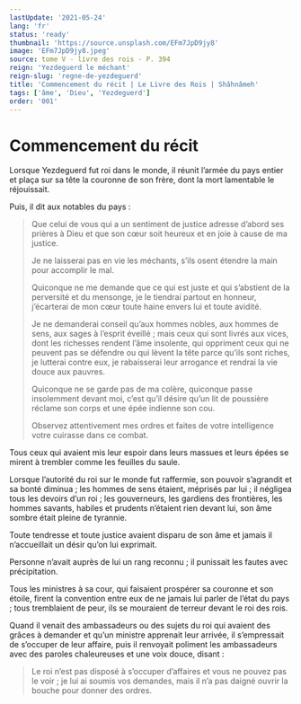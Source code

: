 ```yaml
---
lastUpdate: '2021-05-24'
lang: 'fr'
status: 'ready'
thumbnail: 'https://source.unsplash.com/EFm7JpD9jy8'
image: 'EFm7JpD9jy8.jpeg'
source: tome V - livre des rois - P. 394
reign: 'Yezdeguerd le méchant'
reign-slug: 'regne-de-yezdeguerd'
title: 'Commencement du récit | Le Livre des Rois | Shâhnâmeh'
tags: ['âme', 'Dieu', 'Yezdeguerd']
order: '001'
---
```


# Commencement du récit

Lorsque Yezdeguerd fut roi dans le monde, il réunit l’armée du pays entier et plaça sur sa tête la couronne de son frère, dont la mort lamentable le réjouissait.

Puis, il dit aux notables du pays :

> Que celui de vous qui a un sentiment de justice adresse d’abord ses prières à Dieu et que son cœur soit heureux et en joie à cause de ma justice.
>
> Je ne laisserai pas en vie les méchants, s’ils osent étendre la main pour accomplir le mal.
>
> Quiconque ne me demande que ce qui est juste et qui s’abstient de la perversité et du mensonge, je le tiendrai partout en honneur, j’écarterai de mon cœur toute haine envers lui et toute avidité.
>
> Je ne demanderai conseil qu’aux hommes nobles, aux hommes de sens, aux sages à l’esprit éveillé ; mais ceux qui sont livrés aux vices, dont les richesses rendent l’âme insolente, qui oppriment ceux qui ne peuvent pas se défendre ou qui lèvent la tête parce qu’ils sont riches, je lutterai contre eux, je rabaisserai leur arrogance et rendrai la vie douce aux pauvres.
>
> Quiconque ne se garde pas de ma colère, quiconque passe insolemment devant moi, c’est qu’il désire qu’un lit de poussière réclame son corps et une épée indienne son cou.
>
> Observez attentivement mes ordres et faites de votre intelligence votre cuirasse dans ce combat.

Tous ceux qui avaient mis leur espoir dans leurs massues et leurs épées se mirent à trembler comme les feuilles du saule.

Lorsque l’autorité du roi sur le monde fut raffermie, son pouvoir s’agrandit et sa bonté diminua ; les hommes de sens étaient, méprisés par lui ; il négligea tous les devoirs d’un roi ; les gouverneurs, les gardiens des frontières, les hommes savants, habiles et prudents n’étaient rien devant lui, son âme sombre était pleine de tyrannie.

Toute tendresse et toute justice avaient disparu de son âme et jamais il n’accueillait un désir qu’on lui exprimait.

Personne n’avait auprès de lui un rang reconnu ; il punissait les fautes avec précipitation.

Tous les ministres à sa cour, qui faisaient prospérer sa couronne et son étoile, firent la convention entre eux de ne jamais lui parler de l’état du pays ; tous tremblaient de peur, ils se mouraient de terreur devant le roi des rois.

Quand il venait des ambassadeurs ou des sujets du roi qui avaient des grâces à demander et qu’un ministre apprenait leur arrivée, il s’empressait de s’occuper de leur affaire, puis il renvoyait poliment les ambassadeurs avec des paroles chaleureuses et une voix douce, disant :

> Le roi n’est pas disposé à s’occuper d’affaires et vous ne pouvez pas le voir ; je lui ai soumis vos demandes, mais il n’a pas daigné ouvrir la bouche pour donner des ordres.
